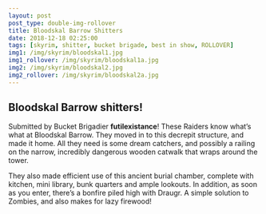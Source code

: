 ```yaml
---
layout: post
post_type: double-img-rollover
title: Bloodskal Barrow Shitters
date: 2018-12-18 02:25:00
tags: [skyrim, shitter, bucket brigade, best in show, ROLLOVER]
img1: /img/skyrim/bloodskal1.jpg
img1_rollover: /img/skyrim/bloodskal1a.jpg
img2: /img/skyrim/bloodskal2.jpg
img2_rollover: /img/skyrim/bloodskal2a.jpg
---
```

## Bloodskal Barrow shitters!

Submitted by Bucket Brigadier **futilexistance**! These Raiders know what’s what at Bloodskal Barrow. They moved in to this decrepit structure, and made it home. All they need is some dream catchers, and possibly a railing on the narrow, incredibly dangerous wooden catwalk that wraps around the tower.

They also made efficient use of this ancient burial chamber, complete with kitchen, mini library, bunk quarters and ample lookouts. In addition, as soon as you enter, there’s a bonfire piled high with Draugr. A simple solution to Zombies, and also makes for lazy firewood!
